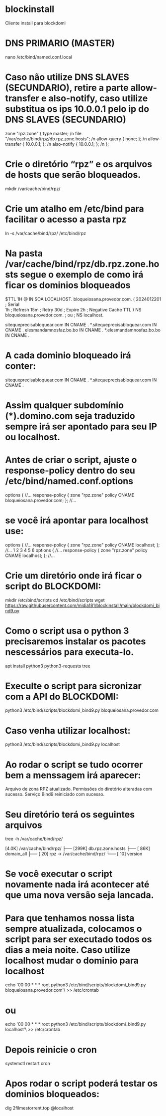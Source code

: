 # blockinstall
Cliente install para blockdomi 

# DNS PRIMARIO (MASTER)
nano /etc/bind/named.conf.local
# Caso não utilize DNS SLAVES (SECUNDARIO), retire a parte allow-transfer e also-notify, caso utilize substitua os ips 10.0.0.1 pelo ip do DNS SLAVES (SECUNDARIO)
zone "rpz.zone" {
type master; /n
file "/var/cache/bind/rpz/db.rpz.zone.hosts"; /n
allow-query { none; }; /n
allow-transfer { 10.0.0.1; }; /n
also-notify { 10.0.0.1; }; /n
};
# Crie o diretório “rpz” e os arquivos de hosts que serão bloqueados.
mkdir /var/cache/bind/rpz/
# Crie um atalho em /etc/bind para facilitar o acesso a pasta rpz
ln -s /var/cache/bind/rpz/ /etc/bind/rpz
# Na pasta /var/cache/bind/rpz/db.rpz.zone.hosts segue o exemplo de como irá ficar os dominios bloqueados
$TTL 1H
@       IN      SOA LOCALHOST. bloqueiosana.provedor.com. (
                2024012201      ; Serial  
                1h              ; Refresh
                15m             ; Retry
                30d             ; Expire 
                2h              ; Negative Cache TTL
        )
        NS  bloqueiosana.provedor.com.
;       ou
;       NS  localhost.
 
sitequeprecisabloquear.com     IN CNAME .
*.sitequeprecisabloquear.com   IN CNAME .
elesmandamnosfaz.bo.bo         IN CNAME .
*.elesmandamnosfaz.bo.bo       IN CNAME .

# A cada dominio bloqueado irá conter:
sitequeprecisabloquear.com        IN CNAME .
*.sitequeprecisabloquear.com      IN CNAME .
# Assim qualquer subdomínio (*).domino.com seja traduzido sempre irá ser apontado para seu IP ou localhost.

# Antes de criar o script, ajuste o response-policy dentro do seu /etc/bind/named.conf.options
options {
//...
    response-policy {
      zone "rpz.zone" policy CNAME bloqueiosana.provedor.com;
    };
//...
# se você irá apontar para localhost use:

options {
//...
response-policy {
zone "rpz.zone" policy CNAME localhost;
};
//...
1
2
3
4
5
6
options {
//...
    response-policy {
      zone "rpz.zone" policy CNAME localhost;
    };
//...
# Crie um diretório onde irá ficar o script do BLOCKDOMI:
mkdir /etc/bind/scripts
cd /etc/bind/scripts
wget https://raw.githubusercontent.com/midia181/blockinstall/main/blockdomi_bind9.py
# Como o script usa o python 3 precisaremos instalar os pacotes nescessários para executa-lo.
apt install python3 python3-requests tree
# Execulte o script para sicronizar com a API do BLOCKDOMI:
python3 /etc/bind/scripts/blockdomi_bind9.py bloqueiosana.provedor.com
# Caso venha utilizar localhost:
python3 /etc/bind/scripts/blockdomi_bind9.py localhost
# Ao rodar o script se tudo ocorrer bem a menssagem irá aparecer:
Arquivo de zona RPZ atualizado.
Permissões do diretório alteradas com sucesso.
Serviço Bind9 reiniciado com sucesso.
# Seu diretório terá os seguintes arquivos
tree -h /var/cache/bind/rpz/

[4.0K]  /var/cache/bind/rpz/
├── [299K]  db.rpz.zone.hosts
├── [ 86K]  domain_all
├── [  20]  rpz -> /var/cache/bind/rpz/
└── [  10]  version
# Se você executar o script novamente nada irá acontecer até que uma nova versão seja lancada.
# Para que tenhamos nossa lista sempre atualizada, colocamos o script para ser executado todos os dias a meia noite. Caso utilize localhost mudar o dominio para localhost
echo '00 00   * * *   root    python3 /etc/bind/scripts/blockdomi_bind9.py bloqueiosana.provedor.com'\ >> /etc/crontab
# ou
echo '00 00   * * *   root    python3 /etc/bind/scripts/blockdomi_bind9.py localhost'\ >> /etc/crontab
# Depois reinicie o cron
systemctl restart cron
# Apos rodar o script poderá testar os dominios bloqueados:
dig 2filmestorrent.top @localhost
